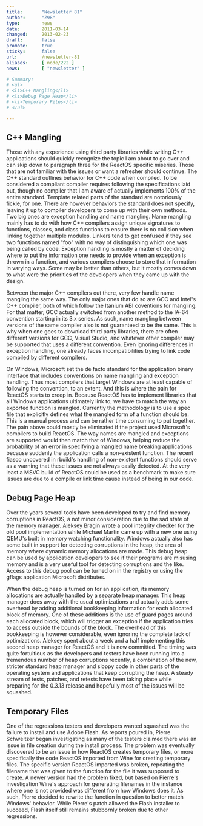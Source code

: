 ```yaml
---
title:       "Newsletter 81"
author:      "Z98"
type:        news
date:        2011-03-14
changed:     2013-02-23
draft:       false
promote:     true
sticky:      false
url:         /newsletter-81
aliases:     [ node/222 ]
news:        [ "newsletter" ]

# Summary:
# <ul>
# <li>C++ Mangling</li>
# <li>Debug Page Heap</li>
# <li>Temporary Files</li>
# </ul>

---
```

<h2>C++ Mangling</h2>
<p>Those with any experience using third party libraries while writing C++ applications should quickly recognize the topic I am about to go over and can skip down to paragraph three for the ReactOS specific miseries.  Those that are not familiar with the issues or want a refresher should continue.  The C++ standard outlines behavior for C++ code when compiled.  To be considered a compliant compiler requires following the specifications laid out, though no compiler that I am aware of actually implements 100% of the entire standard.  Template related parts of the standard are notoriously fickle, for one.  There are however behaviors the standard does not specify, leaving it up to compiler developers to come up with their own methods.  Two big ones are exception handling and name mangling.  Name mangling mainly has to do with how C++ compilers assign unique signatures to functions, classes, and class functions to ensure there is no collision when linking together multiple modules.  Linkers tend  to get confused if they see two functions named "foo" with no way of distinguishing which one was being called by code.  Exception handling is mostly a matter of deciding where to put the information one needs to provide when an exception is thrown in a function, and various compilers choose to store that information in varying ways.  Some may be better than others, but it mostly comes down to what were the priorities of the developers when they came up with the design.</p>
<p>Between the major C++ compilers out there, very few handle name mangling the same way.  The only major ones that do so are GCC and Intel's C++ compiler, both of which follow the Itanium ABI coventions for mangling.  For that matter, GCC actually switched from another method to the IA-64 convention starting in its 3.x series.  As such, name mangling between versions of the same compiler also is not guaranteed to be the same.  This is why when one goes to download third party libraries, there are often different versions for GCC, Visual Studio, and whatever other compiler may be supported that uses a different convention. Even ignoring differences in exception handling, one already faces incompatibilities trying to link code compiled by different compilers.</p>
<p>On Windows, Microsoft set the de facto standard for the application binary interface that includes conventions on name mangling and exception handling.  Thus most compilers that target Windows are at least capable of following the convention, to an extent.  And this is where the pain for ReactOS starts to creep in.  Because ReactOS has to implement libraries that all Windows applications ultimately link to, we have to match the way an exported function is mangled.  Currently the methodology is to use a spec file that explicitly defines what the mangled form of a function should be.  This is a manual process and can be rather time consuming to put together.  The pain above could mostly be eliminated if the project used Microsoft's compilers to build ReactOS.  The way names are mangled and exceptions are supported would then match that of Windows, helping reduce the probability of an error in specifying a mangled name breaking applications because suddenly the application calls a non-existent function.  The recent fiasco uncovered in rbuild's handling of non-existent functions should serve as a warning that these issues are not always easily detected.  At the very least a MSVC build of ReactOS could be used as a benchmark to make sure issues are due to a compile or link time cause instead of being in our code.</p>
<h2>Debug Page Heap</h2>
<p>Over the years several tools have been developed to try and find memory corruptions in ReactOS, a not minor consideration due to the sad state of the memory manager.  Aleksey Bragin wrote a pool integrity checker for the old pool implementation while Michael Martin came up with a new one using QEMU's built in memory watching functionality.  Windows actually also has some built in support for detecting corruptions in the heap, the area of memory where dynamic memory allocations are made.  This debug heap can be used by application developers to see if their programs are misusing memory and is a very useful tool for detecting corruptions and the like.  Access to this debug pool can be turned on in the registry or using the gflags application Microsoft distributes.</p>
<p>When the debug heap is turned on for an application, its memory allocations are actually handled by a separate heap manager.  This heap manager does away with the usual optimizations and actually adds some overhead by adding additional bookkeeping information for each allocated block of memory.  One of these additions is the use of guard pages around each allocated block, which will trigger an exception if the application tries to access outside the bounds of the block.  The overhead of this bookkeeping is however considerable, even ignoring the complete lack of optimizations.  Aleksey spent about a week and a half implementing this second heap manager for ReactOS and it is now committed.  The timing was quite fortuitious as the developers and testers have been running into a tremendous number of heap corruptions recently, a combination of the new, stricter standard heap manager and sloppy code in other parts of the operating system and applications that keep corrupting the heap.  A steady stream of tests, patches, and retests have been taking place while preparing for the 0.3.13 release and hopefully most of the issues will be squashed.</p>
<h2>Temporary Files</h2>
<p>One of the regressions testers and developers wanted squashed was the failure to install and use Adobe Flash.  As reports poured in, Pierre Schweitzer began investigating as many of the testers claimed there was an issue in file creation during the install process.  The problem was eventually discovered to be an issue in how ReactOS creates temporary files, or more specifically the code ReactOS imported from Wine for creating temporary files.  The specific version ReactOS imported was broken, repeating the filename that was given to the function for the file it was supposed to create.  A newer version had the problem fixed, but based on Pierre's investigation Wine's approach for generating filenames in the instance where one is not provided was different from how Windows does it.  As such, Pierre decided to rewrite the function in question to better match Windows' behavior.  While Pierre's patch allowed the Flash installer to succeed, Flash itself still remains stubbornly broken due to other regressions.</p>

